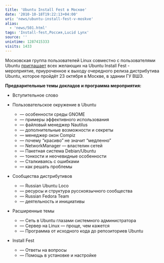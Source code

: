 ```yaml
---
title: 'Ubuntu Install Fest в Москве'
date: '2010-10-18T19:22:13+04:00'
uri: 'news/ubuntu-install-fest-v-moskve'
alias: 
  - 'news/501.html'
tags: 'Install-fest,Россия,Lucid Lynx'
source: ''
unixtime: 1287415333
visits: 1433
---
```

Московская группа пользователей Linux совместно с пользователями Ubuntu [приглашает](http://mlug.timepad.ru/event/3612) всех желающих на Ubuntu Install Fest - мероприятие, приуроченное к выходу очередного релиза дистрибутива Ubuntu, которое пройдёт 23 октября в Москве, в здании ГУ ВШЭ.

**Предварительные темы докладов и программа мероприятия:**

*   Вступительное слово

*   Пользовательское окружение в Ubuntu
    
    *   — особенности среды GNOME
    *   — примеры эффективного использования
    *   — файловый менеджер Nautilus
    *   — дополнительные возможности и секреты
    *   — менеджер окон Compiz
    *   — почему “красиво” не значит “медленно”
    *   — NetworkManager — властелин сетей
    *   — Пакетная система Debian/Ubuntu
    *   — тонкости и неочевидные особенности
    *   — Сталкиваясь с ошибками
    *   — как решать проблемы

*   Сообщества дистрибутивов
    
    *   — Russian Ubuntu Loco
    *   — ресурсы и структура русскоязычного сообщества
    *   — Russian Fedora Team
    *   — деятельность и инициативы

*   Расширенные темы
    
    *   — Сеть в Ubuntu глазами системного администратора
    *   — Сервер на Linux — проще, чем кажется
    *   — Программа от исходного кода до репозиториев Ubuntu

*   Install Fest
    
    *   — Ответы на вопросы
    *   — Помощь в установке и настройке
